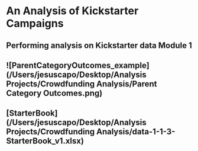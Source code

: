 # An Analysis of Kickstarter Campaigns
Performing analysis on Kickstarter data Module 1
---
![ParentCategoryOutcomes_example](/Users/jesuscapo/Desktop/Analysis Projects/Crowdfunding Analysis/Parent Category Outcomes.png)
---
[StarterBook] (/Users/jesuscapo/Desktop/Analysis Projects/Crowdfunding Analysis/data-1-1-3-StarterBook_v1.xlsx)
---

